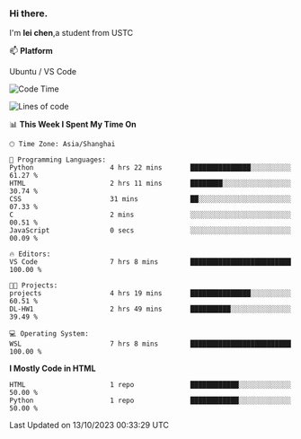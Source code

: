 ### Hi there.
I'm **lei chen**,a student from USTC

📫 **Platform**

Ubuntu / VS Code

<!--START_SECTION:waka-->
![Code Time](http://img.shields.io/badge/Code%20Time-110%20hrs%2046%20mins-blue)

![Lines of code](https://img.shields.io/badge/From%20Hello%20World%20I%27ve%20Written-11.9%20thousand%20lines%20of%20code-blue)

📊 **This Week I Spent My Time On** 

```text
🕑︎ Time Zone: Asia/Shanghai

💬 Programming Languages: 
Python                   4 hrs 22 mins       ███████████████░░░░░░░░░░   61.27 % 
HTML                     2 hrs 11 mins       ████████░░░░░░░░░░░░░░░░░   30.74 % 
CSS                      31 mins             ██░░░░░░░░░░░░░░░░░░░░░░░   07.33 % 
C                        2 mins              ░░░░░░░░░░░░░░░░░░░░░░░░░   00.51 % 
JavaScript               0 secs              ░░░░░░░░░░░░░░░░░░░░░░░░░   00.09 % 

🔥 Editors: 
VS Code                  7 hrs 8 mins        █████████████████████████   100.00 % 

🐱‍💻 Projects: 
projects                 4 hrs 19 mins       ███████████████░░░░░░░░░░   60.51 % 
DL-HW1                   2 hrs 49 mins       ██████████░░░░░░░░░░░░░░░   39.49 % 

💻 Operating System: 
WSL                      7 hrs 8 mins        █████████████████████████   100.00 % 
```

**I Mostly Code in HTML** 

```text
HTML                     1 repo              ████████████░░░░░░░░░░░░░   50.00 % 
Python                   1 repo              ████████████░░░░░░░░░░░░░   50.00 % 
```




 Last Updated on 13/10/2023 00:33:29 UTC
<!--END_SECTION:waka-->
